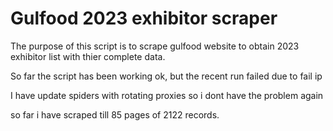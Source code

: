 # Gulfood 2023 exhibitor scraper

The purpose of this script is to scrape gulfood website to obtain 2023 exhibitor list with thier complete data.

So far the script has been working ok, but the recent run failed due to fail ip

I have update spiders with rotating proxies so i dont have the problem again

so far i have scraped till 85 pages of 2122 records.